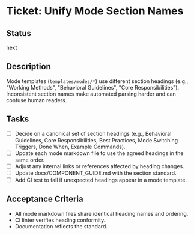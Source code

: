 # Ticket: Unify Mode Section Names

## Status
next

## Description
Mode templates (`templates/modes/*`) use different section headings (e.g., "Working Methods", "Behavioral Guidelines", "Core Responsibilities"). Inconsistent section names make automated parsing harder and can confuse human readers.

## Tasks
- [ ] Decide on a canonical set of section headings (e.g., Behavioral Guidelines, Core Responsibilities, Best Practices, Mode Switching Triggers, Done When, Example Commands).
- [ ] Update each mode markdown file to use the agreed headings in the same order.
- [ ] Adjust any internal links or references affected by heading changes.
- [ ] Update docs/COMPONENT_GUIDE.md with the section standard.
- [ ] Add CI test to fail if unexpected headings appear in a mode template.

## Acceptance Criteria
- All mode markdown files share identical heading names and ordering.
- CI linter verifies heading conformity.
- Documentation reflects the standard. 